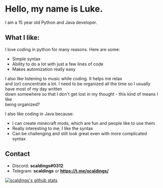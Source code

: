 # Hello, my name is Luke.
I am a 15 year old Python and Java developer.

## What I like:
I love coding in python for many reasons. Here are some:
  * Simple syntax
  * Ability to do a lot with just a few lines of code
  * Makes automization really easy  
  
I also like listening to music while coding. It helps me relax  
and (or) concentrate a lot.
I need to be organized all the time so I usually have most of my day written  
down somewhere so that I don't get lost in my thought - this kind of means I like  
being organized?  
  
I also like coding in Java because:
 * I can create minecraft mods, which are fun and people like to use them
 * Really interesting to me, I like the syntax  
 * Can be challenging and still look great even with more complicated syntax

## Contact
* Discord: **scaldings#0312**
* Telegram: **scaldings** or **https://t.me/scaldings/**

[![scaldings's github stats](https://github-readme-stats.vercel.app/api?username=scaldings&show_icons=true&theme=slateorange)](https://github.com/anuraghazra/github-readme-stats)
